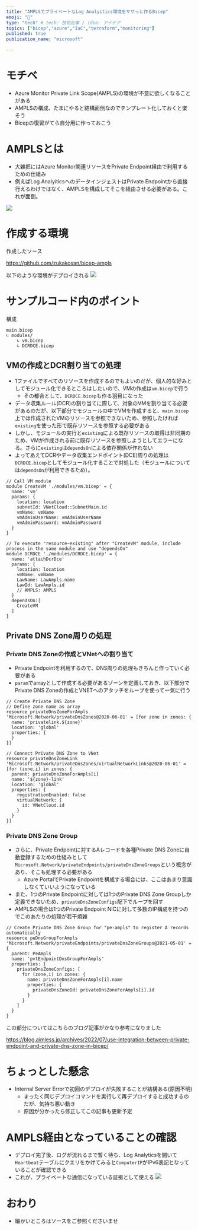 ```yaml
---
title: "AMPLSでプライベートなLog Analyitics環境をササっと作るBicep"
emoji: "💪"
type: "tech" # tech: 技術記事 / idea: アイデア
topics: ["bicep","azure","IaC","terraform","monitoring"]
published: true
publication_name: "microsoft"

---
```

# モチベ
- Azure Monitor Private Link Scope(AMPLS)の環境が不意に欲しくなることがある
- AMPLSの構成、たまにやると結構面倒なのでテンプレート化しておくと楽そう
- Bicepの復習がてら自分用に作っておこう

# AMPLSとは
- 大雑把にはAzure Monitor関連リソースをPrivate Endpoint経由で利用するための仕組み
- 例えばLog AnalyiticsへのデータインジェストはPrivate Endpointから直接行えるわけではなく、AMPLSを構成してそこを経由させる必要がある。これが面倒。

![](/images/20230818-bicep-ampls/private-link-basic-topology.png)

# 作成する環境
作成したソース

https://github.com/zukakosan/bicep-ampls

以下のような環境がデプロイされる
![](/images/20230818-bicep-ampls/ampls-arch.png)

# サンプルコード内のポイント
構成

```
main.bicep
∟ modules/
    ∟ vm.bicep
    ∟ DCRDCE.bicep
```
## VMの作成とDCR割り当ての処理
- 1ファイルですべてのリソースを作成するのでもよいのだが、個人的な好みとしてモジュール化できるところはしたいので、VMの作成は`vm.bicep`で行う
    - その都合として、`DCRDCE.bicep`も作る羽目になった
- データ収集ルール(DCR)の割り当てに際して、対象のVMを割り当てる必要があるのだが、以下部分でモジュールの中でVMを作成すると、`main.bicep`上では作成されたVMのリソースを参照できないため、参照したければ`existing`を使った形で既存リソースを参照する必要がある
- しかし、モジュールの実行と`existing`による既存リソースの取得は非同期のため、VMが作成される前に既存リソースを参照しようとしてエラーになる。さらに`existing`は`dependsOn`による依存関係が作れない
- よってあえてDCRやデータ収集エンドポイント(DCE)周りの処理は`DCRDCE.bicep`としてモジュール化することで対処した（モジュールについては`dependsOn`が利用できるため）。

```bicep:main.bicep
// Call VM module
module CreateVM './modules/vm.bicep' = {
  name: 'vm'
  params: {
    location: location
    subnetId: VNetCloud::SubnetMain.id
    vmName: vmName
    vmAdminUserName: vmAdminUserName
    vmAdminPassword: vmAdminPassword
  }
}

// To execute "resource~existing" after "CreateVM" module, include process in the same module and use "dependsOn"
module DCRDCE './modules/DCRDCE.bicep' = {
  name: 'attachDcrDce'
  params: {
    location: location
    vmName: vmName
    LawName: LawAmpls.name
    LawId: LawAmpls.id
    // AMPLS: AMPLS
  }
  dependsOn:[
    CreateVM
  ]
}
```

## Private DNS Zone周りの処理
### Private DNS Zoneの作成とVNetへの割り当て
- Private Endpointを利用するので、DNS周りの処理もきちんと作っていく必要がある
- `param`でarrayとして作成する必要があるゾーンを定義しておき、以下部分でPrivate DNS Zoneの作成とVNETへのアタッチをループを使って一気に行う

```bicep:main.bicep
// Create Private DNS Zone
// Define zone name as array
resource privateDnsZoneForAmpls 'Microsoft.Network/privateDnsZones@2020-06-01' = [for zone in zones: {
  name: 'privatelink.${zone}'
  location: 'global'
  properties: {
  }
}]

// Connect Private DNS Zone to VNet
resource privateDnsZoneLink 'Microsoft.Network/privateDnsZones/virtualNetworkLinks@2020-06-01' = [for (zone,i) in zones: { 
  parent: privateDnsZoneForAmpls[i]
  name: '${zone}-link'
  location: 'global'
  properties: {
    registrationEnabled: false
    virtualNetwork: {
      id: VNetCloud.id
    }
  }
}]
```
### Private DNS Zone Group
- さらに、Private Endpointに対するAレコードを各種Private DNS Zoneに自動登録するための仕組みとして`Microsoft.Network/privateEndpoints/privateDnsZoneGroups`という概念があり、そこも処理する必要がある
    - Azure PortalでPrivate Endpointを構成する場合には、ここはあまり意識しなくていいようになっている
- また、1つのPrivate Endpointに対しては1つのPrivate DNS Zone Groupしか定義できないため、`privateDnsZoneConfigs`配下でループを回す
- AMPLSの場合は1つのPrivate Endpoint NICに対して多数のIP構成を持つのでこのあたりの処理が若干煩雑

```bicep:main.bicep
// Create Private DNS Zone Group for "pe-ampls" to register A records automatically
resource peDnsGroupForAmpls 'Microsoft.Network/privateEndpoints/privateDnsZoneGroups@2021-05-01' = {
  parent: PeAmpls
  name: 'pvtEndpointDnsGroupForAmpls'
  properties: {
    privateDnsZoneConfigs: [
      for (zone,i) in zones: {
        name: privateDnsZoneForAmpls[i].name
        properties: {
          privateDnsZoneId: privateDnsZoneForAmpls[i].id
        }
      }
    ]
  }
}

```

この部分についてはこちらのブログ記事がかなり参考になりました

https://blog.aimless.jp/archives/2022/07/use-integration-between-private-endpoint-and-private-dns-zone-in-bicep/ 

# ちょっとした懸念
- Internal Server Errorで初回のデプロイが失敗することが結構ある(原因不明)
    - まったく同じデプロイコマンドを実行して再デプロイすると成功するのだが、気持ち悪い動き
    - 原因が分かったら修正してこの記事も更新予定

# AMPLS経由となっていることの確認
- デプロイ完了後、ログが流れるまで暫く待ち、Log Analyticsを開いて`Heartbeat`テーブルにクエリをかけてみると`ComputerIP`がIPv6表記となっていることが確認できる
- これが、プライベートな通信になっている証拠として使える
![](/images/20230818-bicep-ampls/law.png)

# おわり
- 細かいところはソースをご参照くださいませ